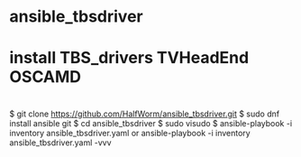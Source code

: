 # ansible_tbsdriver
# install TBS_drivers TVHeadEnd OSCAMD
#
$ git clone https://github.com/HalfWorm/ansible_tbsdriver.git
$ sudo dnf install ansible git
$ cd ansible_tbsdriver
$ sudo visudo
$ ansible-playbook -i inventory ansible_tbsdriver.yaml or ansible-playbook -i inventory ansible_tbsdriver.yaml -vvv
